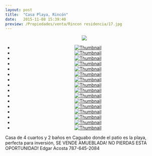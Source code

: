 ```yaml
---
layout: post
title:  "Casa Playa, Rincón"
date:   2015-11-08 15:39:40
preview: /Propiedades/venta/Rincon residencia/17.jpg
---
```


<center>
	<div class="mainImg">
		<img src="/Edweb/Propiedades/venta/Rincon residencia/17.jpg" class="custom">
	</div>
	<!--aqui comienza las fotos pequeñas -->
	<ul class="thumbnails">
	  <li>
	    <a href="/Edweb/Propiedades/venta/Rincon residencia/17.jpg">
	      <img class="tumbnails" src="/Edweb/Propiedades/venta/Rincon residencia/17.jpg" alt="Thumbnail">
	    </a>
	  </li>
	  <li>
	    <a href="/Edweb/Propiedades/venta/Rincon residencia/1.jpg">
	      <img class="tumbnails" src="/Edweb/Propiedades/venta/Rincon residencia/1.jpg" alt="Thumbnail">
	    </a>
	  </li>
	  <li>
	    <a href="/Edweb/Propiedades/venta/Rincon residencia/7.jpg">
	      <img class="tumbnails" src="/Edweb/Propiedades/venta/Rincon residencia/7.jpg" alt="Thumbnail">
	    </a>
	  </li>
	  <li>
	    <a href="/Edweb/Propiedades/venta/Rincon residencia/3.jpg">
	      <img class="tumbnails" src="/Edweb/Propiedades/venta/Rincon residencia/3.jpg" alt="Thumbnail">
	    </a>
	  </li>
	  <li>
	    <a href="/Edweb/Propiedades/venta/Rincon residencia/8.jpg">
	      <img class="tumbnails" src="/Edweb/Propiedades/venta/Rincon residencia/8.jpg" alt="Thumbnail">
	    </a>
	  </li>
	  <li>
	    <a href="/Edweb/Propiedades/venta/Rincon residencia/10.jpg">
	      <img class="tumbnails" src="/Edweb/Propiedades/venta/Rincon residencia/10.jpg" alt="Thumbnail">
	    </a>
	  </li>
	  <li>
	    <a href="/Edweb/Propiedades/venta/Rincon residencia/11.jpg">
	      <img class="tumbnails" src="/Edweb/Propiedades/venta/Rincon residencia/11.jpg" alt="Thumbnail">
	    </a>
	  </li>
		<li>
	    <a href="/Edweb/Propiedades/venta/Rincon residencia/13.jpg">
	      <img class="tumbnails" src="/Edweb/Propiedades/venta/Rincon residencia/13.jpg" alt="Thumbnail">
	    </a>
	  </li>
		<li>
	    <a href="/Edweb/Propiedades/venta/Rincon residencia/14.jpg">
	      <img class="tumbnails" src="/Edweb/Propiedades/venta/Rincon residencia/14.jpg" alt="Thumbnail">
	    </a>
	  </li>
		<li>
	    <a href="/Edweb/Propiedades/venta/Rincon residencia/15.jpg">
	      <img class="tumbnails" src="/Edweb/Propiedades/venta/Rincon residencia/15.jpg" alt="Thumbnail">
	    </a>
	  </li>
		<li>
	    <a href="/Edweb/Propiedades/venta/Rincon residencia/16.jpg">
	      <img class="tumbnails" src="/Edweb/Propiedades/venta/Rincon residencia/16.jpg" alt="Thumbnail">
	    </a>
	  </li>
		<li>
	    <a href="/Edweb/Propiedades/venta/Rincon residencia/18.jpg">
	      <img class="tumbnails" src="/Edweb/Propiedades/venta/Rincon residencia/18.jpg" alt="Thumbnail">
	    </a>
	  </li>
		<li>
	    <a href="/Edweb/Propiedades/venta/Rincon residencia/19.jpg">
	      <img class="tumbnails" src="/Edweb/Propiedades/venta/Rincon residencia/19.jpg" alt="Thumbnail">
	    </a>
	  </li>
		<li>
	    <a href="/Edweb/Propiedades/venta/Rincon residencia/20.jpg">
	      <img class="tumbnails" src="/Edweb/Propiedades/venta/Rincon residencia/20.jpg" alt="Thumbnail">
	    </a>
	  </li>
		<li>
	    <a href="/Edweb/Propiedades/venta/Rincon residencia/21.jpg">
	      <img class="tumbnails" src="/Edweb/Propiedades/venta/Rincon residencia/21.jpg" alt="Thumbnail">
	    </a>
	  </li>
		<li>
	    <a href="/Edweb/Propiedades/venta/Rincon residencia/22.jpg">
	      <img class="tumbnails" src="/Edweb/Propiedades/venta/Rincon residencia/22.jpg" alt="Thumbnail">
	    </a>
	  </li>
	</ul>
	<script src="https://ajax.googleapis.com/ajax/libs/jquery/1.9.1/jquery.min.js"></script>
	<script type="text/javascript" src="/Edweb/js/jquery.simpleGal.js"></script>
	<script>
		$(document).ready(function () {
			$('.thumbnails').simpleGal({
				mainImage: '.custom'
			});
		});
	</script>
</center>

Casa de 4 cuartos y 2 baños en Caguabo donde el patio es la playa, perfecta para inversión, SE VENDE AMUEBLADA! NO PIERDAS ESTA OPORTUNIDAD! Edgar Acosta 787-645-2084
